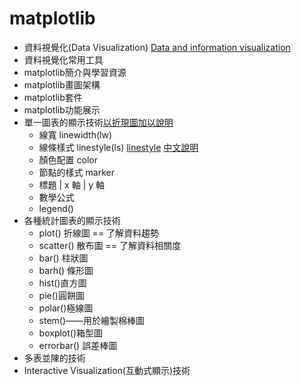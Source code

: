 # matplotlib
- 資料視覺化(Data Visualization) [Data and information visualization](https://en.wikipedia.org/wiki/Data_and_information_visualization)
- 資料視覺化常用工具
- matplotlib簡介與學習資源
- matplotlib畫圖架構
- matplotlib套件
- matplotlib功能展示
- 單一圖表的顯示技術[以折現圖加以說明](./2_1_Matplotlib.md)
  - 線寬 linewidth(lw)
  - 線條樣式 linestyle(ls) [linestyle](https://matplotlib.org/stable/gallery/lines_bars_and_markers/linestyles.html) [中文說明](https://blog.csdn.net/Strive_For_Future/article/details/118755312)
  - 顏色配置 color
  - 節點的樣式 marker
  - 標題 | x 軸 | y 軸
  - 數學公式
  - legend() 
- 各種統計圖表的顯示技術
  - plot() 折線圖 == 了解資料趨勢
  - scatter() 散布圖 == 了解資料相關度
  - bar() 柱狀圖
  - barh() 條形圖
  - hist()直方圖
  - pie()圓餅圖 
  - polar()極線圖 
  - stem()——用於繪製棉棒圖 
  - boxplot()箱型圖
  - errorbar() 誤差棒圖 
- 多表並陳的技術
- Interactive Visualization(互動式顯示)技術 
